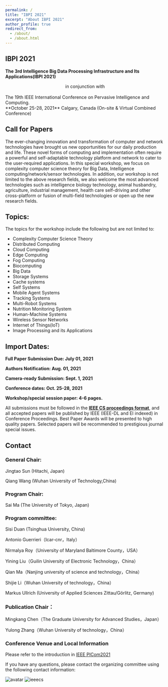 ```yaml
---
permalink: /
title: "IBPI 2021"
excerpt: "About IBPI 2021"
author_profile: true
redirect_from: 
  - /about/
  - /about.html
---
```

## IBPI 2021
**The 3rd Intelligence Big Data Processing Infrastructure and Its Applications(IBPI 2021)**
<br>
<center>in conjunction with</center>
<br>
The 19th IEEE International Conference on Pervasive Intelligence and Computing. 
<br>**October 25-28, 2021** Calgary, Canada (On-site & Virtual Combined Conference)

## Call for Papers
The ever-changing innovation and transformation of computer and network technologies have brought us new opportunities for our daily production and life. These novel forms of computing and implementation often require a powerful and self-adaptable technology platform and network to cater to the user-required applications. In this special workshop, we focus on complexity computer science theory for Big Data, Intelligence computing/network/sensor technologies. In addition, our workshop is not limited to the above research fields, we also welcome the most advanced technologies such as intelligence biology technology, animal husbandry, agriculture, industrial management, health care self-driving and other cross-platform or fusion of multi-field technologies or open up the new research fields.

## Topics: 
The topics for the workshop include the following but are not limited to:
- Complexity Computer Science Theory
- Distributed Computing
- Cloud Computing
- Edge Computing
- Fog Computing
- Biocomputing
- Big Data
- Storage Systems
- Cache systems
- Self Systems
- Mobile Agent Systems
- Tracking Systems
- Multi-Robot Systems
- Nutrition Monitoring System
- Human-Machine Systems
- Wireless Sensor Networks
- Internet of Things(IoT)
- Image Processing and its Applications

## Import Dates:
**Full Paper Submission Due: July 01, 2021**

**Authors Notification: Aug. 01, 2021** 

**Camera-ready Submission: Sept. 1, 2021**

**Conference dates:  Oct. 25-28, 2021**

**Workshop/special session paper: 4-6 pages.**

All submissions must be followed in the [**IEEE CS proceedings format**](https://www.ieee.org/conferences/publishing/templates.html), and all accepted papers will be published by IEEE (IEEE-DL and EI indexed) in Conference Proceedings. Best Paper Awards will be presented to high quality papers. Selected papers will be recommended to prestigious journal special issues.


## Contact
### General Chair:
Jingtao Sun (Hitachi, Japan) 

Qiang Wang (Wuhan University of Technology,China)

### Program Chair:
Sai Ma (The University of Tokyo, Japan)

### Program committee:
Sisi Duan (Tsinghua University, China)

Antonio Guerrieri（Icar-cnr，Italy）

Nirmalya Roy（University of Maryland Baltimore County，USA）

Yining Liu（Guilin University of Electronic Technology，China）

Qian Ma（Nanjing university of science and technology，China）

Shijie Li（Wuhan University of technology，China）

Markus Ullrich (University of Applied Sciences Zittau/Görlitz, Germany)

### Publication Chair：
Mingkang Chen（The Graduate University for Advanced Studies，Japan）

Yulong Zhang（Wuhan University of technology，China）

### Conference Venue and Local Information
Please refer to the introduction in [IEEE PICom2021](http://cyber-science.org/2021/venue/)

If you have any questions, please contact the organizing committee using the following contact information:

![avatar](ieee.png=400x300)
![ieeecs](ieeecs.jpg=400x300)


